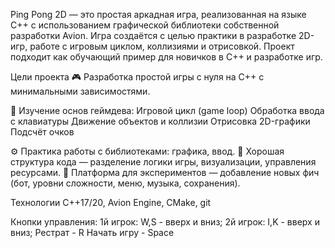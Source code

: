 Ping Pong 2D — это простая аркадная игра, реализованная на языке C++ с использованием графической библиотеки собственной разработки Avion. Игра создаётся с целью практики в разработке 2D-игр, работе с игровым циклом, коллизиями и отрисовкой.
Проект подходит как обучающий пример для новичков в C++ и разработке игр.

Цели проекта 🎮 Разработка простой игры с нуля на C++ с минимальными зависимостями.

🧠 Изучение основ геймдева:
Игровой цикл (game loop)
Обработка ввода с клавиатуры
Движение объектов и коллизии
Отрисовка 2D-графики
Подсчёт очков

⚙️ Практика работы с библиотеками: графика, ввод.
🧱 Хорошая структура кода — разделение логики игры, визуализации, управления ресурсами.
🚀 Платформа для экспериментов — добавление новых фич (бот, уровни сложности, меню, музыка, сохранения).

Технологии C++17/20, Avion Engine, CMake, git

Кнопки управления:
  1й игрок:
    W,S - вверх и вниз;
  2й игрок:
    I,K - вверх и вниз;
  Рестрат - R
  Начать игру - Space


[logo]: https://github.com/pingpong2D/pingpong_000.png
